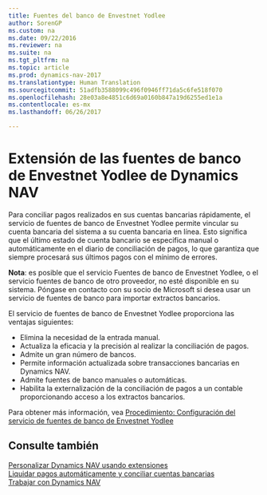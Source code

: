 ```yaml
---
title: Fuentes del banco de Envestnet Yodlee
author: SorenGP
ms.custom: na
ms.date: 09/22/2016
ms.reviewer: na
ms.suite: na
ms.tgt_pltfrm: na
ms.topic: article
ms.prod: dynamics-nav-2017
ms.translationtype: Human Translation
ms.sourcegitcommit: 51adfb3588099c496f0946ff71da5c6fe518f070
ms.openlocfilehash: 28e03a8e4851c6d69a0160b847a19d6255ed1e1a
ms.contentlocale: es-mx
ms.lasthandoff: 06/26/2017

---
```


# <a name="the-envestnet-yodlee-bank-feeds-extension-to-dynamics-nav"></a>Extensión de las fuentes de banco de Envestnet Yodlee de Dynamics NAV
Para conciliar pagos realizados en sus cuentas bancarias rápidamente, el servicio de fuentes de banco de Envestnet Yodlee permite vincular su cuenta bancaria del sistema a su cuenta bancaria en línea. Esto significa que el último estado de cuenta bancario se especifica manual o automáticamente en el diario de conciliación de pagos, lo que garantiza que siempre procesará sus últimos pagos con el mínimo de errores.

**Nota**: es posible que el servicio Fuentes de banco de Envestnet Yodlee, o el servicio fuentes de banco de otro proveedor, no esté disponible en su sistema. Póngase en contacto con su socio de Microsoft si desea usar un servicio de fuentes de banco para importar extractos bancarios.

El servicio de fuentes de banco de Envestnet Yodlee proporciona las ventajas siguientes:

- Elimina la necesidad de la entrada manual.
- Actualiza la eficacia y la precisión al realizar la conciliación de pagos.
- Admite un gran número de bancos.
- Permite información actualizada sobre transacciones bancarias en Dynamics NAV.
- Admite fuentes de banco manuales o automáticas.
- Habilita la externalización de la conciliación de pagos a un contable proporcionando acceso a los extractos bancarios.

Para obtener más información, vea [Procedimiento: Configuración del servicio de fuentes de banco de Envestnet Yodlee](bank-how-setup-bank-statement-service.md)

## <a name="see-also"></a>Consulte también  
[Personalizar Dynamics NAV usando extensiones](ui-extensions.md)    
[Liquidar pagos automáticamente y conciliar cuentas bancarias](receivables-apply-payments-auto-reconcile-bank-accounts.md)  
[Trabajar con Dynamics NAV](ui-work-product.md)


